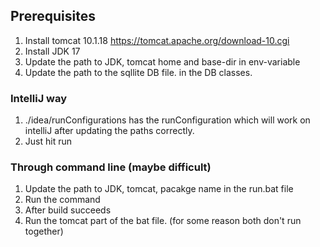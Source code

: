 ## Prerequisites
1. Install tomcat 10.1.18 https://tomcat.apache.org/download-10.cgi
2. Install JDK 17
3. Update the path to JDK, tomcat home and base-dir in env-variable
4. Update the path to the sqllite DB file. in the DB classes.

### IntelliJ way
1. ./idea/runConfigurations has the runConfiguration which will work on intelliJ after updating the paths correctly.
2. Just hit run


### Through command line (maybe difficult)
1. Update the path to JDK, tomcat, pacakge name in the run.bat file
2. Run the command
3. After build succeeds
4. Run the tomcat part of the bat file. (for some reason both don't run together)
 
